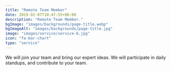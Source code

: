 ```yaml
---
title: "Remote Team Member"
date: 2019-02-07T10:47:55+06:00
description: "Remote Team Member."
bgImage: "images/backgrounds/page-title.webp"
bgImageAlt: "images/backgrounds/page-title.jpg"
image: "images/service/service-6.jpg"
icon: "fa-bar-chart"
type: "service"
---
```


We will join your team and bring our expert ideas. We will participate in daily standups, and contribute to your team.

